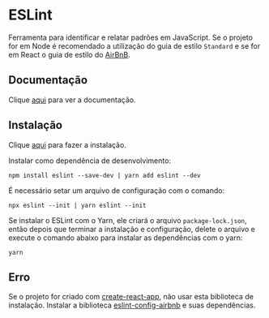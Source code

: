 # ESLint

Ferramenta para identificar e relatar padrões em JavaScript. Se o projeto for em Node é recomendado a utilização do guia de estilo `Standard` e se for em React o guia de estilo do [AirBnB](https://www.npmjs.com/package/eslint-config-airbnb-base).

## Documentação

Clique [aqui](https://github.com/eslint/eslint) para ver a documentação.

## Instalação

Clique [aqui](https://www.npmjs.com/package/eslint) para fazer a instalação.

Instalar como dependência de desenvolvimento:

```
npm install eslint --save-dev | yarn add eslint --dev
```

É necessário setar um arquivo de configuração com o comando:

```
npx eslint --init | yarn eslint --init
```

Se instalar o ESLint com o Yarn, ele criará o arquivo `package-lock.json`, então depois que terminar a instalação e configuração, delete o arquivo e execute o comando abaixo para instalar as dependências com o yarn:

```
yarn
```

## Erro

Se o projeto for criado com [create-react-app](create-react-app.md), não usar esta biblioteca de instalação. Instalar a biblioteca [eslint-config-airbnb](eslint-config-airbnb.md) e suas dependências.
